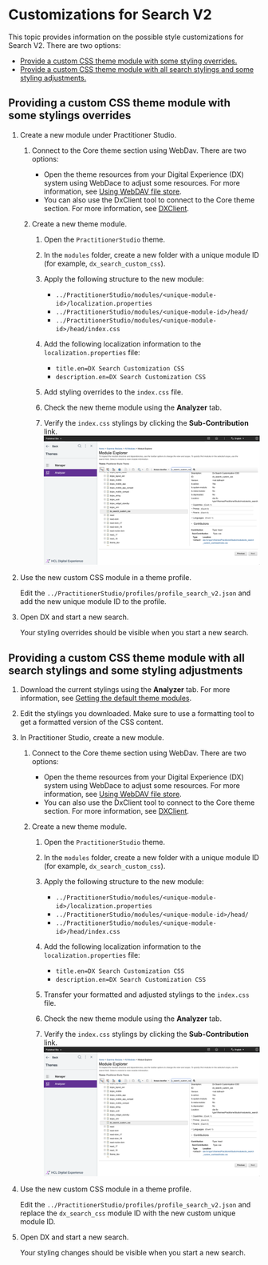 # Customizations for Search V2

This topic provides information on the possible style customizations for Search V2. There are two options:

- [Provide a custom CSS theme module with some styling overrides.](#providing-a-custom-css-theme-module-with-some-stylings-overrides)
- [Provide a custom CSS theme module with all search stylings and some styling adjustments.](#providing-a-custom-css-theme-module-with-all-search-stylings-and-some-styling-adjustments)

## Providing a custom CSS theme module with some stylings overrides

1. Create a new module under Practitioner Studio.
    1. Connect to the Core theme section using WebDav. There are two options:
        - Open the theme resources from your Digital Experience (DX) system using WebDace to adjust some resources. For more information, see [Using WebDAV file store](../../manage_content/wcm_delivery/webdav/administer_webdav/mash_webdav_store.md).
        - You can also use the DxClient tool to connect to the Core theme section. For more information, see [DXClient](../../extend_dx/development_tools/dxclient/index.md).

    2. Create a new theme module.
        1. Open the `PractitionerStudio` theme.
        2. In the `modules` folder, create a new folder with a unique module ID (for example, `dx_search_custom_css`).
        3. Apply the following structure to the new module:
            - `../PractitionerStudio/modules/<unique-module-id>/localization.properties`
            - `../PractitionerStudio/modules/<unique-module-id>/head/`
            - `../PractitionerStudio/modules/<unique-module-id>/head/index.css`

        4. Add the following localization information to the `localization.properties` file:
            - `title.en=DX Search Customization CSS`
            - `description.en=DX Search Customization CSS`

        5. Add styling overrides to the `index.css` file.

        6. Check the new theme module using the **Analyzer** tab. 

        7. Verify the `index.css` stylings by clicking the **Sub-Contribution** link.
            ![Screenshot](../../assets/HCL_Search_Theme_Analyzer_New_Module.png)

2. Use the new custom CSS module in a theme profile.
    
    Edit the `../PractitionerStudio/profiles/profile_search_v2.json` and add the new unique module ID to the profile.

3. Open DX and start a new search.

    Your styling overrides should be visible when you start a new search. 

## Providing a custom CSS theme module with all search stylings and some styling adjustments

1. Download the current stylings using the **Analyzer** tab. For more information, see [Getting the default theme modules](components.md#getting-the-default-theme-modules).

2. Edit the stylings you downloaded. Make sure to use a formatting tool to get a formatted version of the CSS content.

3. In Practitioner Studio, create a new module.
    1. Connect to the Core theme section using WebDav. There are two options:
        - Open the theme resources from your Digital Experience (DX) system using WebDace to adjust some resources. For more information, see [Using WebDAV file store](../../manage_content/wcm_delivery/webdav/administer_webdav/mash_webdav_store.md).
        - You can also use the DxClient tool to connect to the Core theme section. For more information, see [DXClient](../../extend_dx/development_tools/dxclient/index.md).

    2. Create a new theme module.
        1. Open the `PractitionerStudio` theme.
        2. In the `modules` folder, create a new folder with a unique module ID (for example, `dx_search_custom_css`).
        3. Apply the following structure to the new module:
            - `../PractitionerStudio/modules/<unique-module-id>/localization.properties`
            - `../PractitionerStudio/modules/<unique-module-id>/head/`
            - `../PractitionerStudio/modules/<unique-module-id>/head/index.css`

        4. Add the following localization information to the `localization.properties` file:
            - `title.en=DX Search Customization CSS`
            - `description.en=DX Search Customization CSS`

        5. Transfer your formatted and adjusted stylings to the `index.css` file.

        6. Check the new theme module using the **Analyzer** tab.

        7. Verify the `index.css` stylings by clicking the **Sub-Contribution** link.
            ![Screenshot](../../assets/HCL_Search_Theme_Analyzer_New_Module.png)

5. Use the new custom CSS module in a theme profile.
    
    Edit the `../PractitionerStudio/profiles/profile_search_v2.json` and replace the `dx_search_css` module ID with the new custom unique module ID.

6. Open DX and start a new search.

    Your styling changes should be visible when you start a new search.